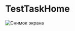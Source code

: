 # TestTaskHome

![Снимок экрана ](https://user-images.githubusercontent.com/86910580/174968014-adff64e6-c786-40cf-8f85-a83110de3597.jpg)
